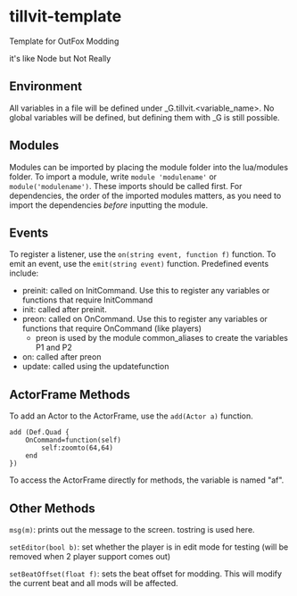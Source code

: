 
# tillvit-template
Template for OutFox Modding

it's like Node but Not Really

## Environment

All variables in a file will be defined under _G.tillvit.\<variable_name\>. No global variables will be defined, but defining them with _G is still possible.

## Modules

Modules can be imported by placing the module folder into the lua/modules folder. To import a module, write `module 'modulename'` or `module('modulename')`. These imports should be called first. For dependencies, the order of the imported modules matters, as you need to import the dependencies *before* inputting the module.

## Events
To register a listener, use the `on(string event, function f)` function.
To emit an event, use the `emit(string event)` function.
Predefined events include:

 - preinit: called on InitCommand. Use this to register any variables or functions that require InitCommand
 - init: called after preinit.
 - preon: called on OnCommand. Use this to register any variables or functions that require OnCommand (like players)
	 - preon is used by the module common_aliases to create the variables P1 and P2
  - on: called after preon 
  - update: called using the updatefunction

## ActorFrame Methods

To add an Actor to the ActorFrame, use the `add(Actor a)` function.

    add (Def.Quad {
	    OnCommand=function(self)
		    self:zoomto(64,64)
	    end
    })
To access the ActorFrame directly for methods, the variable is named "af".

## Other Methods

`msg(m)`: prints out the message to the screen. tostring is used here.

`setEditor(bool b)`: set whether the player is in edit mode for testing (will be removed when 2 player support comes out)

`setBeatOffset(float f)`: sets the beat offset for modding. This will modify the current beat and all mods will be affected.
